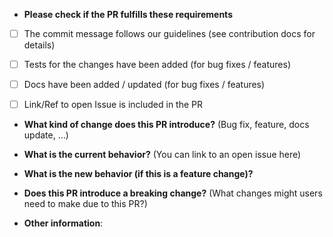* **Please check if the PR fulfills these requirements**
- [ ] The commit message follows our guidelines (see contribution docs for details)
- [ ] Tests for the changes have been added (for bug fixes / features)
- [ ] Docs have been added / updated (for bug fixes / features)
- [ ] Link/Ref to open Issue is included in the PR


* **What kind of change does this PR introduce?** (Bug fix, feature, docs update, ...)



* **What is the current behavior?** (You can link to an open issue here)



* **What is the new behavior (if this is a feature change)?**



* **Does this PR introduce a breaking change?** (What changes might users need to make due to this PR?)



* **Other information**:
